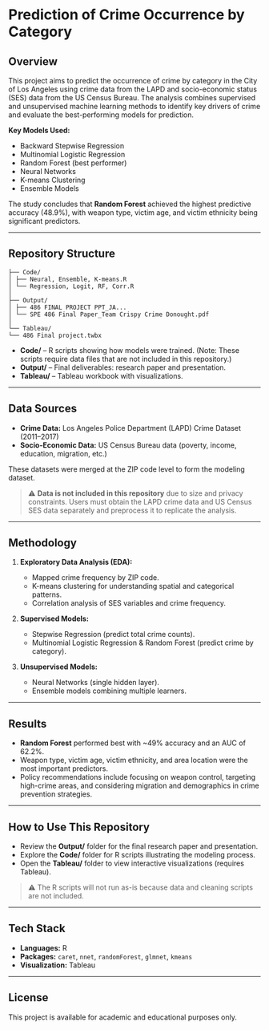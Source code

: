 # **Prediction of Crime Occurrence by Category**  

## **Overview**  
This project aims to predict the occurrence of crime by category in the City of Los Angeles using crime data from the LAPD and socio-economic status (SES) data from the US Census Bureau. The analysis combines supervised and unsupervised machine learning methods to identify key drivers of crime and evaluate the best-performing models for prediction.  

**Key Models Used:**  
- Backward Stepwise Regression  
- Multinomial Logistic Regression  
- Random Forest (best performer)  
- Neural Networks  
- K-means Clustering  
- Ensemble Models  

The study concludes that **Random Forest** achieved the highest predictive accuracy (48.9%), with weapon type, victim age, and victim ethnicity being significant predictors.  

---

## **Repository Structure**  

```
├── Code/
│ ├── Neural, Ensemble, K-means.R
│ └── Regression, Logit, RF, Corr.R
│
├── Output/
│ ├── 486 FINAL PROJECT PPT_JA...
│ └── SPE 486 Final Paper_Team Crispy Crime Donought.pdf
│
└── Tableau/
└── 486 Final project.twbx
```

- **Code/** – R scripts showing how models were trained. (Note: These scripts require data files that are not included in this repository.)  
- **Output/** – Final deliverables: research paper and presentation.  
- **Tableau/** – Tableau workbook with visualizations.  

---

## **Data Sources**  
- **Crime Data:** Los Angeles Police Department (LAPD) Crime Dataset (2011–2017)  
- **Socio-Economic Data:** US Census Bureau data (poverty, income, education, migration, etc.)  

These datasets were merged at the ZIP code level to form the modeling dataset.  

> ⚠️ **Data is not included in this repository** due to size and privacy constraints. Users must obtain the LAPD crime data and US Census SES data separately and preprocess it to replicate the analysis.  

---

## **Methodology**  

1. **Exploratory Data Analysis (EDA):**  
   - Mapped crime frequency by ZIP code.  
   - K-means clustering for understanding spatial and categorical patterns.  
   - Correlation analysis of SES variables and crime frequency.  

2. **Supervised Models:**  
   - Stepwise Regression (predict total crime counts).  
   - Multinomial Logistic Regression & Random Forest (predict crime by category).  

3. **Unsupervised Models:**  
   - Neural Networks (single hidden layer).  
   - Ensemble models combining multiple learners.  

---

## **Results**  
- **Random Forest** performed best with ~49% accuracy and an AUC of 62.2%.  
- Weapon type, victim age, victim ethnicity, and area location were the most important predictors.  
- Policy recommendations include focusing on weapon control, targeting high-crime areas, and considering migration and demographics in crime prevention strategies.  

---

## **How to Use This Repository**  
- Review the **Output/** folder for the final research paper and presentation.  
- Explore the **Code/** folder for R scripts illustrating the modeling process.  
- Open the **Tableau/** folder to view interactive visualizations (requires Tableau).  

> ⚠️ The R scripts will not run as-is because data and cleaning scripts are not included.  

---

## **Tech Stack**  
- **Languages:** R  
- **Packages:** `caret`, `nnet`, `randomForest`, `glmnet`, `kmeans`  
- **Visualization:** Tableau  

---

## **License**  
This project is available for academic and educational purposes only.  
